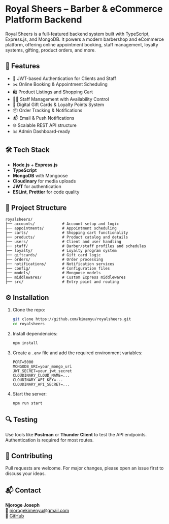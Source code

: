 # Royal Sheers – Barber & eCommerce Platform Backend

Royal Sheers is a full-featured backend system built with TypeScript, Express.js, and MongoDB. It powers a modern barbershop and eCommerce platform, offering online appointment booking, staff management, loyalty systems, gifting, product orders, and more.

## 🚀 Features

- 🔐 JWT-based Authentication for Clients and Staff
- ✂️ Online Booking & Appointment Scheduling
- 🛍️ Product Listings and Shopping Cart
- 🧑‍💼 Staff Management with Availability Control
- 🎁 Digital Gift Cards & Loyalty Points System
- 📦 Order Tracking & Notifications
- 📬 Email & Push Notifications
- 🌐 Scalable REST API structure
- 📊 Admin Dashboard-ready

## 🛠️ Tech Stack

- **Node.js** + **Express.js**
- **TypeScript**
- **MongoDB** with Mongoose
- **Cloudinary** for media uploads
- **JWT** for authentication
- **ESLint**, **Prettier** for code quality

## 📁 Project Structure

```
royalsheers/
├── accounts/            # Account setup and logic
├── appointments/        # Appointment scheduling
├── carts/               # Shopping cart functionality
├── products/            # Product catalog and details
├── users/               # Client and user handling
├── staff/               # Barber/staff profiles and schedules
├── loyalty/             # Loyalty program system
├── giftcards/           # Gift card logic
├── orders/              # Order processing
├── notifications/       # Notification services
├── config/              # Configuration files
├── models/              # Mongoose models
├── middlewares/         # Custom Express middlewares
├── src/                 # Entry point and routing
```

## ⚙️ Installation

1. Clone the repo:
   ```bash
   git clone https://github.com/kimenyu/royalsheers.git
   cd royalsheers
   ```

2. Install dependencies:
   ```bash
   npm install
   ```

3. Create a `.env` file and add the required environment variables:
   ```
   PORT=5000
   MONGODB_URI=your_mongo_uri
   JWT_SECRET=your_jwt_secret
   CLOUDINARY_CLOUD_NAME=...
   CLOUDINARY_API_KEY=...
   CLOUDINARY_API_SECRET=...
   ```

4. Start the server:
   ```bash
   npm run start
   ```

## 🔍 Testing

Use tools like **Postman** or **Thunder Client** to test the API endpoints. Authentication is required for most routes.

## 🤝 Contributing

Pull requests are welcome. For major changes, please open an issue first to discuss your ideas.

## 📬 Contact

**Njoroge Joseph**  
📧 [njorogekimenyu@gmail.com](mailto:njorogekimenyu@gmail.com)  
🔗 [GitHub](https://github.com/kimenyu)
